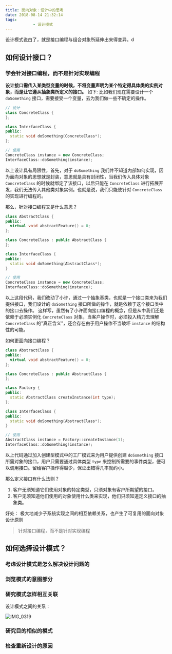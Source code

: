 ```yaml
---
title: 面向对象：设计中的思考
date: 2018-08-14 21:32:14
tags:
			- 设计模式
---
```


设计模式说白了，就是接口编程与组合对象所延伸出来得变异。d

## 如何设计接口？

### 学会针对接口编程，而不是针对实现编程
**设计接口需传入某类型变量的时候，不将变量声明为某个特定得具体类的实例对象，而是让它遵从抽象类所定义的接口。**
如下:
比如我们现在需要设计一个 `doSomething` 接口，需要接受一个变量，去为我们做一些不确定的操作。
```c++
// 设计
class ConcreteClass {
};

class InterfaceClass {
public:	
  static void doSomething(ConcreteClass*);
};

// 使用
ConcreteClass instance = new ConcreteClass;
InterfaceClass::doSomething(instance);
```
以上设计具有局限性，首先，对于 `doSomething` 我们并不知道内部如何实现，因为面向对象的思想就是封装，意思就是具有封闭性，当我们传入具体对象 `ConcreteClass` 的时候就绑定了该接口，以后只能在 `ConcreteClass` 进行拓展开发，我们无法传入其他类对象实例。也就是说，我们只能使针对 `ConcreteClass` 的实现进行编程的。

那么，针对接口编程又是什么意思？
```c++
class AbstractClass {
public:
  virtual void abstractFeature() = 0;
};

class ConcreteClass : public AbstractClass {
};

class InterfaceClass {
public:
  static void doSomething(AbstractClass*);
}

// 使用
ConcreteClass instance = new ConcreteClass;
InterfaceClass::doSomething(instance);
```
以上这段代码，我们改动了小许，通过一个抽象基类，也就是一个接口类来为我们提供接口，我们设计的 `doSomething` 接口所做的操作，就是依赖于这个接口类中的接口去操作。
这样写，虽然有了小许面向接口编程的概念，但是从中我们还是依赖于必须实例化 `ConcreteClass` 对象，当客户操作时，必须投入精力去理解 `ConcreteClass` 的"真正含义"，还会存在由于用户操作不当破坏 `instance` 的结构性的可能。

如何更面向接口编程？
```c++
class AbstractClass {
public:
  virtual void abstractFeature() = 0;
};

class ConcreteClass : public AbstractClass {
};

class Factory {
public:
  static AbstractClass createInstance(int type);
};

class InterfaceClass {
public:
  static void doSomething(AbstractClass*);
}

// 使用
AbstractClass instance = Factory::createInstance(1);
InterfaceClass::doSomething(instance);
```
以上代码通过加入创建型模式中的工厂模式来为用户提供创建 `doSomething` 接口所需对象的接口，用户只需要通过具体类型 `type` 来控制所需要的事件类型，便可以调用接口。留给客户操作得越少，保证出错得几率就约小。

那么定义接口有什么法则？

1. 客户无须知道它们使用对象的特定类型，只须对象有客户所期望的接口。
2. 客户无须知道他们使用的对象使用什么类来实现，他们只须知道定义接口的抽象类。

好处：
极大地减少子系统实现之间的相互依赖关系，也产生了可复用的面向对象设计原则

> 针对接口编程，而不是针对实现编程

## 如何选择设计模式？
### 考虑设计模式是怎么解决设计问题的
### 浏览模式的意图部分


### 研究模式怎样相互关联
设计模式之间的关系：

![IMG_0319](/images/IMG_0319.jpg)


### 研究目的相似的模式


### 检查重新设计的原因



